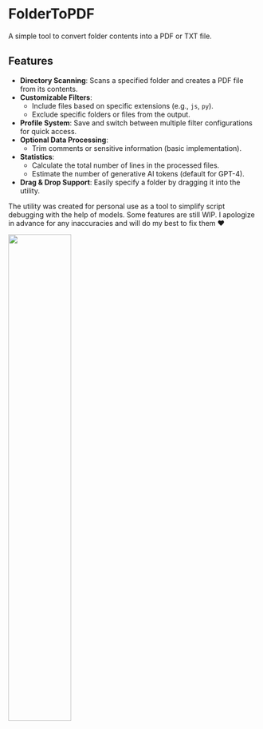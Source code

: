 ﻿# FolderToPDF  

A simple tool to convert folder contents into a PDF or TXT file.  

## Features  

- **Directory Scanning**: Scans a specified folder and creates a PDF file from its contents.  
- **Customizable Filters**:  
  - Include files based on specific extensions (e.g., `js`, `py`).  
  - Exclude specific folders or files from the output.  
- **Profile System**: Save and switch between multiple filter configurations for quick access.  
- **Optional Data Processing**:  
  - Trim comments or sensitive information (basic implementation).  
- **Statistics**:  
  - Calculate the total number of lines in the processed files.  
  - Estimate the number of generative AI tokens (default for GPT-4).  
- **Drag & Drop Support**: Easily specify a folder by dragging it into the utility. 

The utility was created for personal use as a tool to simplify script debugging with the help of models.
Some features are still WIP. I apologize in advance for any inaccuracies and will do my best to fix them ❤️


<img src="https://github.com/user-attachments/assets/0bea26d1-a875-4a50-beb3-1b2864e4a6bb" style="width:50%;">


